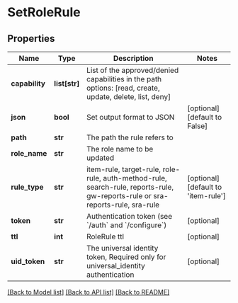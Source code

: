 # SetRoleRule

## Properties
Name | Type | Description | Notes
------------ | ------------- | ------------- | -------------
**capability** | **list[str]** | List of the approved/denied capabilities in the path options: [read, create, update, delete, list, deny] | 
**json** | **bool** | Set output format to JSON | [optional] [default to False]
**path** | **str** | The path the rule refers to | 
**role_name** | **str** | The role name to be updated | 
**rule_type** | **str** | item-rule, target-rule, role-rule, auth-method-rule, search-rule, reports-rule, gw-reports-rule or sra-reports-rule, sra-rule | [optional] [default to 'item-rule']
**token** | **str** | Authentication token (see &#x60;/auth&#x60; and &#x60;/configure&#x60;) | [optional] 
**ttl** | **int** | RoleRule ttl | [optional] 
**uid_token** | **str** | The universal identity token, Required only for universal_identity authentication | [optional] 

[[Back to Model list]](../README.md#documentation-for-models) [[Back to API list]](../README.md#documentation-for-api-endpoints) [[Back to README]](../README.md)



